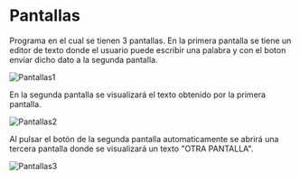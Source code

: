 # Pantallas
Programa en el cual se tienen 3 pantallas.
En la primera pantalla se tiene un editor de texto donde el usuario puede escribir una palabra y con el boton enviar dicho dato a la segunda pantalla.

![Pantallas1](https://user-images.githubusercontent.com/108247794/194448904-3e7842c9-6c46-41b4-a65f-b56452771323.png)

En la segunda pantalla se visualizará el texto obtenido por la primera pantalla.

![Pantallas2](https://user-images.githubusercontent.com/108247794/194448978-5dc496de-e592-44d6-8400-7d5bcc5d1e58.png)

Al pulsar el botón de la segunda pantalla automaticamente se abrirá una tercera pantalla donde se visualizará un texto "OTRA PANTALLA".

![Pantallas3](https://user-images.githubusercontent.com/108247794/194449078-2e0327ee-5dc9-4c85-a1aa-a38238c96d76.png)


